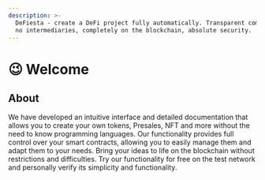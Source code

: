 ```yaml
---
description: >-
  DeFiesta - create a DeFi project fully automatically. Transparent commissions,
  no intermediaries, completely on the blockchain, absolute security.
---
```


# 😉 Welcome

## About

We have developed an intuitive interface and detailed documentation that allows you to create your own tokens, Presales, NFT and more without the need to know programming languages. Our functionality provides full control over your smart contracts, allowing you to easily manage them and adapt them to your needs. Bring your ideas to life on the blockchain without restrictions and difficulties. Try our functionality for free on the test network and personally verify its simplicity and functionality.
